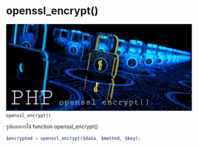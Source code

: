 # openssl_encrypt()
![](openssl.jpg)
`openssl_encrypt()`

รูปแบบการใช้ function openssl_encrypt()
````PHP
$encrypted = openssl_encrypt($data, $method, $key);
````
